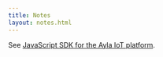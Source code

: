 ```yaml
---
title: Notes
layout: notes.html
---
```


See [JavaScript SDK for the Ayla IoT platform](https://github.com/AylaNetworks/JS_AylaSDK).